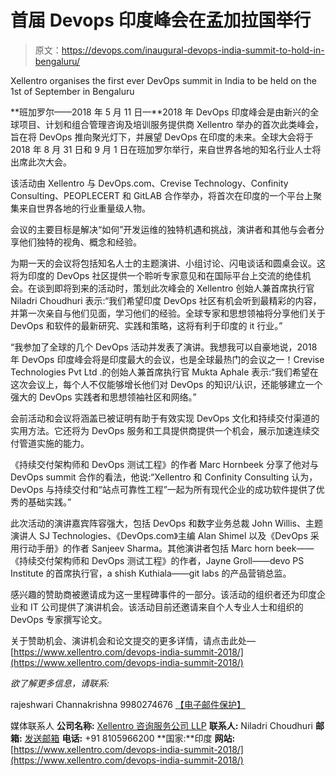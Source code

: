 # 首届 Devops 印度峰会在孟加拉国举行

> 原文：<https://devops.com/inaugural-devops-india-summit-to-hold-in-bengaluru/>

Xellentro organises the first ever DevOps summit in India to be held on the 1st of September in Bengaluru

**班加罗尔——2018 年 5 月 11 日—**2018 年 DevOps 印度峰会是由新兴的全球项目、计划和组合管理咨询及培训服务提供商 Xellentro 举办的首次此类峰会，旨在将 DevOps 推向聚光灯下，并展望 DevOps 在印度的未来。全球大会将于 2018 年 8 月 31 日和 9 月 1 日在班加罗尔举行，来自世界各地的知名行业人士将出席此次大会。

该活动由 Xellentro 与 DevOps.com、Crevise Technology、Confinity Consulting、PEOPLECERT 和 GitLAB 合作举办，将首次在印度的一个平台上聚集来自世界各地的行业重量级人物。

会议的主要目标是解决“如何”开发运维的独特机遇和挑战，演讲者和其他与会者分享他们独特的视角、概念和经验。

为期一天的会议将包括知名人士的主题演讲、小组讨论、闪电谈话和圆桌会议。这将为印度的 DevOps 社区提供一个聆听专家意见和在国际平台上交流的绝佳机会。在谈到即将到来的活动时，策划此次峰会的 Xellentro 创始人兼首席执行官 Niladri Choudhuri 表示:“我们希望印度 DevOps 社区有机会听到最精彩的内容，并第一次亲自与他们见面，学习他们的经验。全球专家和思想领袖将分享他们关于 DevOps 和软件的最新研究、实践和策略，这将有利于印度的 it 行业。”

“我参加了全球的几个 DevOps 活动并发表了演讲。我想我可以自豪地说，2018 年 DevOps 印度峰会将是印度最大的会议，也是全球最热门的会议之一！Crevise Technologies Pvt Ltd .的创始人兼首席执行官 Mukta Aphale 表示:“我们希望在这次会议上，每个人不仅能够增长他们对 DevOps 的知识/认识，还能够建立一个强大的 DevOps 实践者和思想领袖社区和网络。”

会前活动和会议将涵盖已被证明有助于有效实现 DevOps 文化和持续交付渠道的实用方法。它还将为 DevOps 服务和工具提供商提供一个机会，展示加速连续交付管道实施的能力。

《持续交付架构师和 DevOps 测试工程》的作者 Marc Hornbeek 分享了他对与 DevOps summit 合作的看法，他说:“Xellentro 和 Confinity Consulting 认为，DevOps 与持续交付和“站点可靠性工程”一起为所有现代企业的成功软件提供了优秀的基础实践。”

此次活动的演讲嘉宾阵容强大，包括 DevOps 和数字业务总裁 John Willis、主题演讲人 SJ Technologies、《DevOps.com》主编 Alan Shimel 以及《DevOps 采用行动手册》的作者 Sanjeev Sharma。其他演讲者包括 Marc horn beek——《持续交付架构师和 DevOps 测试工程》的作者，Jayne Groll——devo PS Institute 的首席执行官，a shish Kuthiala——git labs 的产品营销总监。

感兴趣的赞助商被邀请成为这一里程碑事件的一部分。该活动的组织者还为印度企业和 IT 公司提供了演讲机会。该活动目前还邀请来自个人专业人士和组织的 DevOps 专家撰写论文。

关于赞助机会、演讲机会和论文提交的更多详情，请点击此处—[https://www.xellentro.com/devops-india-summit-2018/](https://www.xellentro.com/devops-india-summit-2018/)

*欲了解更多信息，请联系:*

rajeshwari Channakrishna
9980274676
[【电子邮件保护】](/cdn-cgi/l/email-protection#7e0c1f141b0d16091f0c173e131f0c1d5309110c150d501d1113)

媒体联系人
**公司名称:** [Xellentro 咨询服务公司 LLP](http://www.abnewswire.com/companyname/xellentro.com_33789.html)
**联系人:** Niladri Choudhuri
**邮箱:** [发送邮箱](http://www.abnewswire.com/email_contact_us.php?pr=inaugural-devops-india-summit-to-hold-in-bengaluru)
**电话:** +91 8105966200
**国家:**印度
**网站:**[https://www.xellentro.com/devops-india-summit-2018/](https://www.xellentro.com/devops-india-summit-2018/)